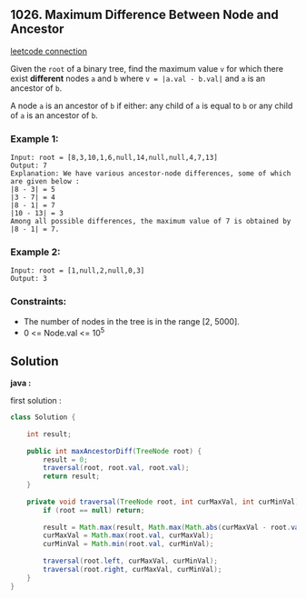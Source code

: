 ## 1026. Maximum Difference Between Node and Ancestor

[leetcode connection](https://leetcode.com/problems/maximum-difference-between-node-and-ancestor/)

Given the `root` of a binary tree, find the maximum value `v` for which there exist **different** nodes `a` and `b` where `v = |a.val - b.val|` and `a` is an ancestor of `b`.

A node `a` is an ancestor of `b` if either: any child of `a` is equal to `b` or any child of `a` is an ancestor of `b`.

### Example 1:
```
Input: root = [8,3,10,1,6,null,14,null,null,4,7,13]
Output: 7
Explanation: We have various ancestor-node differences, some of which are given below :
|8 - 3| = 5
|3 - 7| = 4
|8 - 1| = 7
|10 - 13| = 3
Among all possible differences, the maximum value of 7 is obtained by |8 - 1| = 7.
```

### Example 2:
```
Input: root = [1,null,2,null,0,3]
Output: 3
```

### Constraints:

* The number of nodes in the tree is in the range [2, 5000].
* 0 <= Node.val <= 10<sup>5</sup>

## Solution

**java :**

first solution :
```java
class Solution {
    
    int result;
    
    public int maxAncestorDiff(TreeNode root) {
        result = 0;
        traversal(root, root.val, root.val);
        return result;
    }
    
    private void traversal(TreeNode root, int curMaxVal, int curMinVal) {
        if (root == null) return;
        
        result = Math.max(result, Math.max(Math.abs(curMaxVal - root.val), Math.abs(curMinVal - root.val)));
        curMaxVal = Math.max(root.val, curMaxVal);
        curMinVal = Math.min(root.val, curMinVal);
        
        traversal(root.left, curMaxVal, curMinVal);
        traversal(root.right, curMaxVal, curMinVal);
    }
}
```